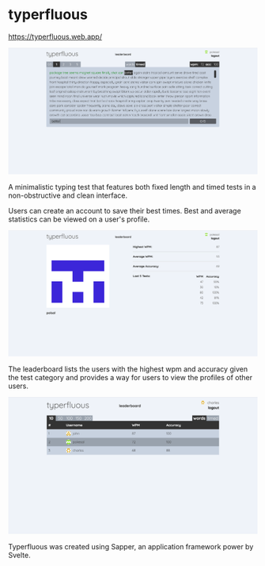 # typerfluous

https://typerfluous.web.app/

![Typerflous Screenshot](/static/typerfluous-main.png)

A minimalistic typing test that features both fixed length and timed tests in a non-obstructive and clean interface.

Users can create an account to save their best times. Best and average statistics can be viewed on a user's profile.

<img src="/static/typerfluous-profile.png">

The leaderboard lists the users with the highest wpm and accuracy given the test category and provides a way for users to view the profiles of other users.

<img src="/static/typerfluous-leaderboard-ex.png">

Typerfluous was created using Sapper, an application framework power by Svelte.